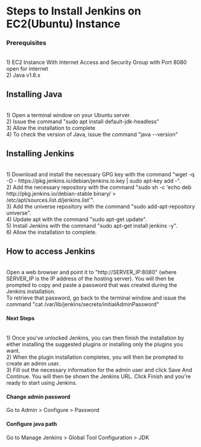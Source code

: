 # Steps to Install Jenkins on EC2(Ubuntu) Instance #
### Prerequisites ###
</br>
1) EC2 Instance With Internet Access and Security Group with Port 8080 open for internet
</br>
2) Java v1.8.x

## Installing Java ##
</br>
1) Open a terminal window on your Ubuntu server.
</br>
2) Issue the command "sudo apt install default-jdk-headless"
</br>
3) Allow the installation to complete
</br>
4) To check the version of Java, issue the command "java --version"

## Installing Jenkins ##
</br>
1) Download and install the necessary GPG key with the command "wget -q -O - https://pkg.jenkins.io/debian/jenkins.io.key | sudo apt-key add -".
</br>
2) Add the necessary repository with the command "sudo sh -c 'echo deb http://pkg.jenkins.io/debian-stable binary/ > /etc/apt/sources.list.d/jenkins.list'".
</br>
3) Add the universe repository with the command "sudo add-apt-repository universe".
</br>
4) Update apt with the command "sudo apt-get update".
</br>
5) Install Jenkins with the command "sudo apt-get install jenkins -y".
</br>
6) Allow the installation to complete.

## How to access Jenkins ##
</br>
Open a web browser and point it to "http://SERVER_IP:8080" (where SERVER_IP is the IP address of the hosting server). You will then be prompted to copy and paste a password that was created during the Jenkins installation. 
</br>
To retrieve that password, go back to the terminal window and issue the command "cat /var/lib/jenkins/secrets/initialAdminPassword"

#### Next Steps ####
</br>
1) Once you've unlocked Jenkins, you can then finish the installation by either installing the suggested plugins or installing only the plugins you want. 
</br>
2) When the plugin installation completes, you will then be prompted to create an admin user.
</br>
3) Fill out the necessary information for the admin user and click Save And Continue. You will then be shown the Jenkins URL. Click Finish and you're ready to start using Jenkins.

#### Change admin password ####
Go to Admin > Configure > Password

#### Configure java path ####
Go to Manage Jenkins > Global Tool Configuration > JDK




